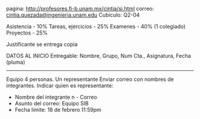 pagina: http://profesores.fi-b.unam.mx/cintia/si.html
correo: cintia.quezada@ingenieria.unam.edu
Cubiculo: Q2-04

Asistencia - 10%
Tareas, ejercicios - 25%
Examenes - 40% (1 colegiado)
Proyectos - 25%

Justificante se entrega copia

DATOS AL INICIO Entregable: Nombre, Grupo, Num Cta., Asignatura, Fecha (pluma)

___

Equipo 4 personas. Un representante
Enviar correo con nombres de integrantes. Indicar quien es representante:
- Nombre del integrante n - Correo
- Asunto del correo: Equipo SIB
- Fecha limite: 18 de febrero 11:59pm 

